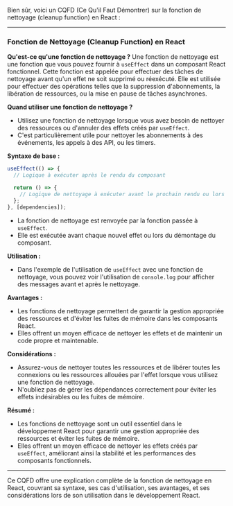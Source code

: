 Bien sûr, voici un CQFD (Ce Qu'il Faut Démontrer) sur la fonction de nettoyage (cleanup function) en React :

---

### Fonction de Nettoyage (Cleanup Function) en React

**Qu'est-ce qu'une fonction de nettoyage ?**
Une fonction de nettoyage est une fonction que vous pouvez fournir à `useEffect` dans un composant React fonctionnel. Cette fonction est appelée pour effectuer des tâches de nettoyage avant qu'un effet ne soit supprimé ou réexécuté. Elle est utilisée pour effectuer des opérations telles que la suppression d'abonnements, la libération de ressources, ou la mise en pause de tâches asynchrones.

**Quand utiliser une fonction de nettoyage ?**
- Utilisez une fonction de nettoyage lorsque vous avez besoin de nettoyer des ressources ou d'annuler des effets créés par `useEffect`.
- C'est particulièrement utile pour nettoyer les abonnements à des événements, les appels à des API, ou les timers.

**Syntaxe de base :**
```javascript
useEffect(() => {
  // Logique à exécuter après le rendu du composant

  return () => {
    // Logique de nettoyage à exécuter avant le prochain rendu ou lors du démontage du composant
  };
}, [dependencies]);
```
- La fonction de nettoyage est renvoyée par la fonction passée à `useEffect`.
- Elle est exécutée avant chaque nouvel effet ou lors du démontage du composant.

**Utilisation :**
- Dans l'exemple de l'utilisation de `useEffect` avec une fonction de nettoyage, vous pouvez voir l'utilisation de `console.log` pour afficher des messages avant et après le nettoyage.

**Avantages :**
- Les fonctions de nettoyage permettent de garantir la gestion appropriée des ressources et d'éviter les fuites de mémoire dans les composants React.
- Elles offrent un moyen efficace de nettoyer les effets et de maintenir un code propre et maintenable.

**Considérations :**
- Assurez-vous de nettoyer toutes les ressources et de libérer toutes les connexions ou les ressources allouées par l'effet lorsque vous utilisez une fonction de nettoyage.
- N'oubliez pas de gérer les dépendances correctement pour éviter les effets indésirables ou les fuites de mémoire.

**Résumé :**
- Les fonctions de nettoyage sont un outil essentiel dans le développement React pour garantir une gestion appropriée des ressources et éviter les fuites de mémoire.
- Elles offrent un moyen efficace de nettoyer les effets créés par `useEffect`, améliorant ainsi la stabilité et les performances des composants fonctionnels.

---

Ce CQFD offre une explication complète de la fonction de nettoyage en React, couvrant sa syntaxe, ses cas d'utilisation, ses avantages, et ses considérations lors de son utilisation dans le développement React.